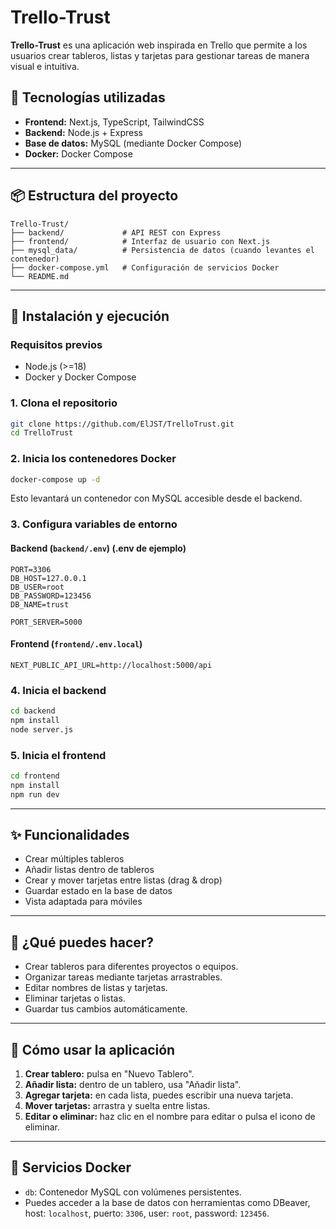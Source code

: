 # Trello-Trust

**Trello-Trust** es una aplicación web inspirada en Trello que permite a los usuarios crear tableros, listas y tarjetas para gestionar tareas de manera visual e intuitiva.

## 🧩 Tecnologías utilizadas

- **Frontend:** Next.js, TypeScript, TailwindCSS
- **Backend:** Node.js + Express
- **Base de datos:** MySQL (mediante Docker Compose)
- **Docker:** Docker Compose

---

## 📦 Estructura del proyecto

```
Trello-Trust/
├── backend/             # API REST con Express
├── frontend/            # Interfaz de usuario con Next.js
├── mysql_data/          # Persistencia de datos (cuando levantes el contenedor)
├── docker-compose.yml   # Configuración de servicios Docker
└── README.md
```

---

## 🚀 Instalación y ejecución

### Requisitos previos

- Node.js (>=18)
- Docker y Docker Compose

### 1. Clona el repositorio

```bash
git clone https://github.com/ElJST/TrelloTrust.git
cd TrelloTrust
```

### 2. Inicia los contenedores Docker

```bash
docker-compose up -d
```

Esto levantará un contenedor con MySQL accesible desde el backend.

### 3. Configura variables de entorno

#### Backend (`backend/.env`) (.env de ejemplo)

```
PORT=3306
DB_HOST=127.0.0.1
DB_USER=root
DB_PASSWORD=123456
DB_NAME=trust

PORT_SERVER=5000
```

#### Frontend (`frontend/.env.local`)

```
NEXT_PUBLIC_API_URL=http://localhost:5000/api
```

### 4. Inicia el backend

```bash
cd backend
npm install
node server.js
```

### 5. Inicia el frontend

```bash
cd frontend
npm install
npm run dev
```

---

## ✨ Funcionalidades

- Crear múltiples tableros
- Añadir listas dentro de tableros
- Crear y mover tarjetas entre listas (drag & drop)
- Guardar estado en la base de datos
- Vista adaptada para móviles

---

## 🔧 ¿Qué puedes hacer?

- Crear tableros para diferentes proyectos o equipos.
- Organizar tareas mediante tarjetas arrastrables.
- Editar nombres de listas y tarjetas.
- Eliminar tarjetas o listas.
- Guardar tus cambios automáticamente.

---

## 📘 Cómo usar la aplicación

1. **Crear tablero:** pulsa en "Nuevo Tablero".
2. **Añadir lista:** dentro de un tablero, usa "Añadir lista".
3. **Agregar tarjeta:** en cada lista, puedes escribir una nueva tarjeta.
4. **Mover tarjetas:** arrastra y suelta entre listas.
5. **Editar o eliminar:** haz clic en el nombre para editar o pulsa el icono de eliminar.

---

## 🐳 Servicios Docker

- `db`: Contenedor MySQL con volúmenes persistentes.
- Puedes acceder a la base de datos con herramientas como DBeaver, host: `localhost`, puerto: `3306`, user: `root`, password: `123456`.

